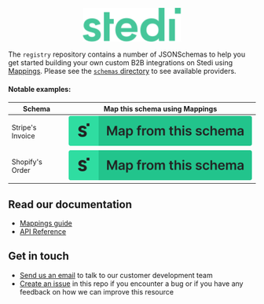 <p align="center">
  <a href="https://stedi.com">
    <img src = "./images/stedi-logo.svg" width = 200px>
  </a>
</p>


The `registry` repository contains a number of JSONSchemas to help you get started building your own custom B2B integrations on Stedi using [Mappings](https://stedi.com/mappings). Please see the [`schemas` directory](https://github.com/Stedi/registry/tree/main/schemas) to see available providers.

#### Notable examples:

| Schema           | Map this schema using Mappings                                                                                                                                                                                     |
|------------------|--------------------------------------------------------------------------------------------------------------------------------------------------------------------------------------------------------------------|
| Stripe's Invoice | [![Map from this schema](/schemas/MapFromThisSchema.svg)](https://terminal.stedi.com/mappings/import?source_json_schema=https://raw.githubusercontent.com/Stedi/registry/main/schemas/stripe/v112/invoice.json)    |
| Shopify's Order  | [![Map from this schema](/schemas/MapFromThisSchema.svg)](https://terminal.stedi.com/mappings/import?source_json_schema=https://raw.githubusercontent.com/Stedi/registry/main/shopify/webhooks/2022-01/Order.json) |

## Read our documentation
- [Mappings guide](https://www.stedi.com/docs/mappings)
- [API Reference](https://www.stedi.com/docs/api/mappings)

## Get in touch
- [Send us an email](mailto:team@stedi.com) to talk to our customer development team
- [Create an issue](https://github.com/Stedi/registry/issues) in this repo if you encounter a bug or if you have any feedback on how we can improve this resource
